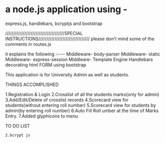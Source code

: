 # a node.js application using -
express.js, handlebars, bcryptjs and bootstrap



/////////////////////////////////////SPECIAL INSTRUCTIONS////////////////////////////////
please don't mind some of the comments in routes.js

it explains the following :----
   Middleware- body-parser
   Middleware- static
   Middleware- express-session
   Middleare-  Template Engine Handlebars
   decorating html FORM using bootstrap

This application is for University Admin as well as students.

THINGS ACCOMPLISHED

1.Registration & Login
2.Crosslist of all the students marks(only for admin)
3.Add/Edit/Delete of crosslist records
4.Scorecard view for students(without entering roll number)
5.Scorecard view  for students by admin(by entering roll number)
6.Auto Fill Roll umber at the time of Marks Entry.
7.Added glyphicons to menu 

TO DO LIST

	 
	2.bcrypt js 


